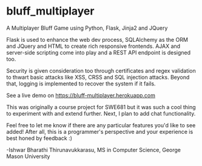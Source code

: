 # bluff_multiplayer
A Multiplayer Bluff Game using Python, Flask, Jinja2 and JQuery

Flask is used to enhance the web dev process, SQLAlchemy as the ORM and JQuery and HTML to create rich responsive frontends. AJAX and server-side scripting come into play and a REST API endpoint is designed too.

Security is given consideration too through certificates and regex validation to thwart basic attacks like XSS, CRSS and SQL injection attacks. Beyond that, logging is implemented to recover the system if it fails.

See a live demo on https://bluff-multiplayer.herokuapp.com

This was originally a course project for SWE681 but it was such a cool thing to experiment with and extend further. Next, I plan to 
add chat functionality.

Feel free to let me know if there are any particular features you'd like to see added! After all, this is a programmer's perspective and your experience is best honed by feedback :)

-Ishwar Bharathi Thirunavukkarasu, MS in Computer Science, George Mason University
